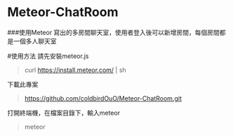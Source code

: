 # Meteor-ChatRoom
###使用Meteor 寫出的多房間聊天室，使用者登入後可以新增房間，每個房間都是一個多人聊天室

#使用方法
請先安裝meteor.js
> curl https://install.meteor.com/ | sh

下載此專案
> https://github.com/coldbirdOuO/Meteor-ChatRoom.git

打開終端機，在檔案目錄下，輸入meteor
> meteor


